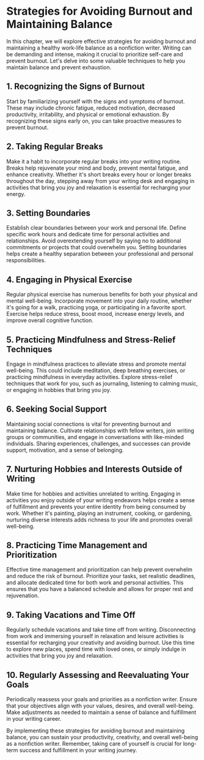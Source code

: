 Strategies for Avoiding Burnout and Maintaining Balance
==================================================================

In this chapter, we will explore effective strategies for avoiding burnout and maintaining a healthy work-life balance as a nonfiction writer. Writing can be demanding and intense, making it crucial to prioritize self-care and prevent burnout. Let's delve into some valuable techniques to help you maintain balance and prevent exhaustion.

**1. Recognizing the Signs of Burnout**
---------------------------------------

Start by familiarizing yourself with the signs and symptoms of burnout. These may include chronic fatigue, reduced motivation, decreased productivity, irritability, and physical or emotional exhaustion. By recognizing these signs early on, you can take proactive measures to prevent burnout.

**2. Taking Regular Breaks**
----------------------------

Make it a habit to incorporate regular breaks into your writing routine. Breaks help rejuvenate your mind and body, prevent mental fatigue, and enhance creativity. Whether it's short breaks every hour or longer breaks throughout the day, stepping away from your writing desk and engaging in activities that bring you joy and relaxation is essential for recharging your energy.

**3. Setting Boundaries**
-------------------------

Establish clear boundaries between your work and personal life. Define specific work hours and dedicate time for personal activities and relationships. Avoid overextending yourself by saying no to additional commitments or projects that could overwhelm you. Setting boundaries helps create a healthy separation between your professional and personal responsibilities.

**4. Engaging in Physical Exercise**
------------------------------------

Regular physical exercise has numerous benefits for both your physical and mental well-being. Incorporate movement into your daily routine, whether it's going for a walk, practicing yoga, or participating in a favorite sport. Exercise helps reduce stress, boost mood, increase energy levels, and improve overall cognitive function.

**5. Practicing Mindfulness and Stress-Relief Techniques**
----------------------------------------------------------

Engage in mindfulness practices to alleviate stress and promote mental well-being. This could include meditation, deep breathing exercises, or practicing mindfulness in everyday activities. Explore stress-relief techniques that work for you, such as journaling, listening to calming music, or engaging in hobbies that bring you joy.

**6. Seeking Social Support**
-----------------------------

Maintaining social connections is vital for preventing burnout and maintaining balance. Cultivate relationships with fellow writers, join writing groups or communities, and engage in conversations with like-minded individuals. Sharing experiences, challenges, and successes can provide support, motivation, and a sense of belonging.

**7. Nurturing Hobbies and Interests Outside of Writing**
---------------------------------------------------------

Make time for hobbies and activities unrelated to writing. Engaging in activities you enjoy outside of your writing endeavors helps create a sense of fulfillment and prevents your entire identity from being consumed by work. Whether it's painting, playing an instrument, cooking, or gardening, nurturing diverse interests adds richness to your life and promotes overall well-being.

**8. Practicing Time Management and Prioritization**
----------------------------------------------------

Effective time management and prioritization can help prevent overwhelm and reduce the risk of burnout. Prioritize your tasks, set realistic deadlines, and allocate dedicated time for both work and personal activities. This ensures that you have a balanced schedule and allows for proper rest and rejuvenation.

**9. Taking Vacations and Time Off**
------------------------------------

Regularly schedule vacations and take time off from writing. Disconnecting from work and immersing yourself in relaxation and leisure activities is essential for recharging your creativity and avoiding burnout. Use this time to explore new places, spend time with loved ones, or simply indulge in activities that bring you joy and relaxation.

**10. Regularly Assessing and Reevaluating Your Goals**
-------------------------------------------------------

Periodically reassess your goals and priorities as a nonfiction writer. Ensure that your objectives align with your values, desires, and overall well-being. Make adjustments as needed to maintain a sense of balance and fulfillment in your writing career.

By implementing these strategies for avoiding burnout and maintaining balance, you can sustain your productivity, creativity, and overall well-being as a nonfiction writer. Remember, taking care of yourself is crucial for long-term success and fulfillment in your writing journey.
